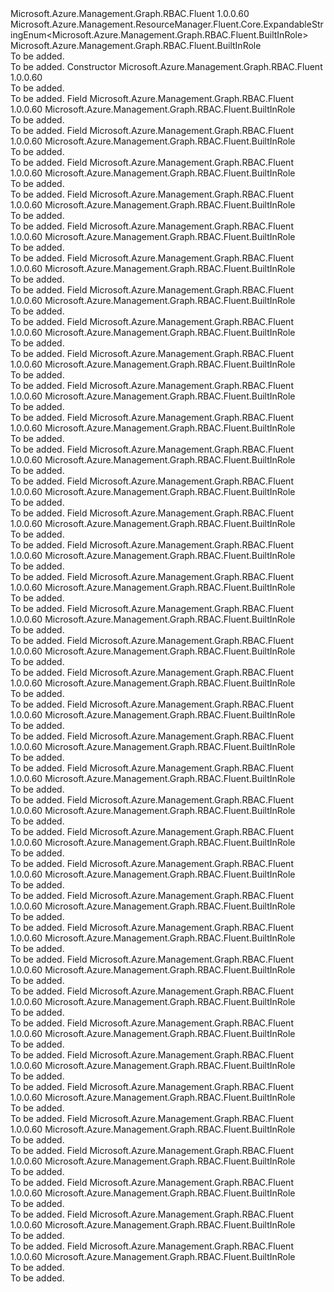 <Type Name="BuiltInRole" FullName="Microsoft.Azure.Management.Graph.RBAC.Fluent.BuiltInRole">
  <TypeSignature Language="C#" Value="public class BuiltInRole : Microsoft.Azure.Management.ResourceManager.Fluent.Core.ExpandableStringEnum&lt;Microsoft.Azure.Management.Graph.RBAC.Fluent.BuiltInRole&gt;" />
  <TypeSignature Language="ILAsm" Value=".class public auto ansi beforefieldinit BuiltInRole extends Microsoft.Azure.Management.ResourceManager.Fluent.Core.ExpandableStringEnum`1&lt;class Microsoft.Azure.Management.Graph.RBAC.Fluent.BuiltInRole&gt;" />
  <TypeSignature Language="DocId" Value="T:Microsoft.Azure.Management.Graph.RBAC.Fluent.BuiltInRole" />
  <TypeSignature Language="VB.NET" Value="Public Class BuiltInRole&#xA;Inherits ExpandableStringEnum(Of BuiltInRole)" />
  <TypeSignature Language="F#" Value="type BuiltInRole = class&#xA;    inherit ExpandableStringEnum&lt;BuiltInRole&gt;" />
  <AssemblyInfo>
    <AssemblyName>Microsoft.Azure.Management.Graph.RBAC.Fluent</AssemblyName>
    <AssemblyVersion>1.0.0.60</AssemblyVersion>
  </AssemblyInfo>
  <Base>
    <BaseTypeName>Microsoft.Azure.Management.ResourceManager.Fluent.Core.ExpandableStringEnum&lt;Microsoft.Azure.Management.Graph.RBAC.Fluent.BuiltInRole&gt;</BaseTypeName>
    <BaseTypeArguments>
      <BaseTypeArgument TypeParamName="!0">Microsoft.Azure.Management.Graph.RBAC.Fluent.BuiltInRole</BaseTypeArgument>
    </BaseTypeArguments>
  </Base>
  <Interfaces />
  <Docs>
    <summary>To be added.</summary>
    <remarks>To be added.</remarks>
  </Docs>
  <Members>
    <Member MemberName=".ctor">
      <MemberSignature Language="C#" Value="public BuiltInRole ();" />
      <MemberSignature Language="ILAsm" Value=".method public hidebysig specialname rtspecialname instance void .ctor() cil managed" />
      <MemberSignature Language="DocId" Value="M:Microsoft.Azure.Management.Graph.RBAC.Fluent.BuiltInRole.#ctor" />
      <MemberSignature Language="VB.NET" Value="Public Sub New ()" />
      <MemberType>Constructor</MemberType>
      <AssemblyInfo>
        <AssemblyName>Microsoft.Azure.Management.Graph.RBAC.Fluent</AssemblyName>
        <AssemblyVersion>1.0.0.60</AssemblyVersion>
      </AssemblyInfo>
      <Parameters />
      <Docs>
        <summary>To be added.</summary>
        <remarks>To be added.</remarks>
      </Docs>
    </Member>
    <Member MemberName="ApiManagementServiceOperatorRole">
      <MemberSignature Language="C#" Value="public static readonly Microsoft.Azure.Management.Graph.RBAC.Fluent.BuiltInRole ApiManagementServiceOperatorRole;" />
      <MemberSignature Language="ILAsm" Value=".field public static initonly class Microsoft.Azure.Management.Graph.RBAC.Fluent.BuiltInRole ApiManagementServiceOperatorRole" />
      <MemberSignature Language="DocId" Value="F:Microsoft.Azure.Management.Graph.RBAC.Fluent.BuiltInRole.ApiManagementServiceOperatorRole" />
      <MemberSignature Language="VB.NET" Value="Public Shared ReadOnly ApiManagementServiceOperatorRole As BuiltInRole " />
      <MemberSignature Language="F#" Value=" staticval mutable ApiManagementServiceOperatorRole : Microsoft.Azure.Management.Graph.RBAC.Fluent.BuiltInRole" Usage="Microsoft.Azure.Management.Graph.RBAC.Fluent.BuiltInRole.ApiManagementServiceOperatorRole" />
      <MemberType>Field</MemberType>
      <AssemblyInfo>
        <AssemblyName>Microsoft.Azure.Management.Graph.RBAC.Fluent</AssemblyName>
        <AssemblyVersion>1.0.0.60</AssemblyVersion>
      </AssemblyInfo>
      <ReturnValue>
        <ReturnType>Microsoft.Azure.Management.Graph.RBAC.Fluent.BuiltInRole</ReturnType>
      </ReturnValue>
      <Docs>
        <summary>To be added.</summary>
        <remarks>To be added.</remarks>
      </Docs>
    </Member>
    <Member MemberName="ApiManagementServiceReaderRole">
      <MemberSignature Language="C#" Value="public static readonly Microsoft.Azure.Management.Graph.RBAC.Fluent.BuiltInRole ApiManagementServiceReaderRole;" />
      <MemberSignature Language="ILAsm" Value=".field public static initonly class Microsoft.Azure.Management.Graph.RBAC.Fluent.BuiltInRole ApiManagementServiceReaderRole" />
      <MemberSignature Language="DocId" Value="F:Microsoft.Azure.Management.Graph.RBAC.Fluent.BuiltInRole.ApiManagementServiceReaderRole" />
      <MemberSignature Language="VB.NET" Value="Public Shared ReadOnly ApiManagementServiceReaderRole As BuiltInRole " />
      <MemberSignature Language="F#" Value=" staticval mutable ApiManagementServiceReaderRole : Microsoft.Azure.Management.Graph.RBAC.Fluent.BuiltInRole" Usage="Microsoft.Azure.Management.Graph.RBAC.Fluent.BuiltInRole.ApiManagementServiceReaderRole" />
      <MemberType>Field</MemberType>
      <AssemblyInfo>
        <AssemblyName>Microsoft.Azure.Management.Graph.RBAC.Fluent</AssemblyName>
        <AssemblyVersion>1.0.0.60</AssemblyVersion>
      </AssemblyInfo>
      <ReturnValue>
        <ReturnType>Microsoft.Azure.Management.Graph.RBAC.Fluent.BuiltInRole</ReturnType>
      </ReturnValue>
      <Docs>
        <summary>To be added.</summary>
        <remarks>To be added.</remarks>
      </Docs>
    </Member>
    <Member MemberName="ApplicationInsightsComponentContributor">
      <MemberSignature Language="C#" Value="public static readonly Microsoft.Azure.Management.Graph.RBAC.Fluent.BuiltInRole ApplicationInsightsComponentContributor;" />
      <MemberSignature Language="ILAsm" Value=".field public static initonly class Microsoft.Azure.Management.Graph.RBAC.Fluent.BuiltInRole ApplicationInsightsComponentContributor" />
      <MemberSignature Language="DocId" Value="F:Microsoft.Azure.Management.Graph.RBAC.Fluent.BuiltInRole.ApplicationInsightsComponentContributor" />
      <MemberSignature Language="VB.NET" Value="Public Shared ReadOnly ApplicationInsightsComponentContributor As BuiltInRole " />
      <MemberSignature Language="F#" Value=" staticval mutable ApplicationInsightsComponentContributor : Microsoft.Azure.Management.Graph.RBAC.Fluent.BuiltInRole" Usage="Microsoft.Azure.Management.Graph.RBAC.Fluent.BuiltInRole.ApplicationInsightsComponentContributor" />
      <MemberType>Field</MemberType>
      <AssemblyInfo>
        <AssemblyName>Microsoft.Azure.Management.Graph.RBAC.Fluent</AssemblyName>
        <AssemblyVersion>1.0.0.60</AssemblyVersion>
      </AssemblyInfo>
      <ReturnValue>
        <ReturnType>Microsoft.Azure.Management.Graph.RBAC.Fluent.BuiltInRole</ReturnType>
      </ReturnValue>
      <Docs>
        <summary>To be added.</summary>
        <remarks>To be added.</remarks>
      </Docs>
    </Member>
    <Member MemberName="AutomationOperator">
      <MemberSignature Language="C#" Value="public static readonly Microsoft.Azure.Management.Graph.RBAC.Fluent.BuiltInRole AutomationOperator;" />
      <MemberSignature Language="ILAsm" Value=".field public static initonly class Microsoft.Azure.Management.Graph.RBAC.Fluent.BuiltInRole AutomationOperator" />
      <MemberSignature Language="DocId" Value="F:Microsoft.Azure.Management.Graph.RBAC.Fluent.BuiltInRole.AutomationOperator" />
      <MemberSignature Language="VB.NET" Value="Public Shared ReadOnly AutomationOperator As BuiltInRole " />
      <MemberSignature Language="F#" Value=" staticval mutable AutomationOperator : Microsoft.Azure.Management.Graph.RBAC.Fluent.BuiltInRole" Usage="Microsoft.Azure.Management.Graph.RBAC.Fluent.BuiltInRole.AutomationOperator" />
      <MemberType>Field</MemberType>
      <AssemblyInfo>
        <AssemblyName>Microsoft.Azure.Management.Graph.RBAC.Fluent</AssemblyName>
        <AssemblyVersion>1.0.0.60</AssemblyVersion>
      </AssemblyInfo>
      <ReturnValue>
        <ReturnType>Microsoft.Azure.Management.Graph.RBAC.Fluent.BuiltInRole</ReturnType>
      </ReturnValue>
      <Docs>
        <summary>To be added.</summary>
        <remarks>To be added.</remarks>
      </Docs>
    </Member>
    <Member MemberName="AzureCosmosDbAccountContributor">
      <MemberSignature Language="C#" Value="public static readonly Microsoft.Azure.Management.Graph.RBAC.Fluent.BuiltInRole AzureCosmosDbAccountContributor;" />
      <MemberSignature Language="ILAsm" Value=".field public static initonly class Microsoft.Azure.Management.Graph.RBAC.Fluent.BuiltInRole AzureCosmosDbAccountContributor" />
      <MemberSignature Language="DocId" Value="F:Microsoft.Azure.Management.Graph.RBAC.Fluent.BuiltInRole.AzureCosmosDbAccountContributor" />
      <MemberSignature Language="VB.NET" Value="Public Shared ReadOnly AzureCosmosDbAccountContributor As BuiltInRole " />
      <MemberSignature Language="F#" Value=" staticval mutable AzureCosmosDbAccountContributor : Microsoft.Azure.Management.Graph.RBAC.Fluent.BuiltInRole" Usage="Microsoft.Azure.Management.Graph.RBAC.Fluent.BuiltInRole.AzureCosmosDbAccountContributor" />
      <MemberType>Field</MemberType>
      <AssemblyInfo>
        <AssemblyName>Microsoft.Azure.Management.Graph.RBAC.Fluent</AssemblyName>
        <AssemblyVersion>1.0.0.60</AssemblyVersion>
      </AssemblyInfo>
      <ReturnValue>
        <ReturnType>Microsoft.Azure.Management.Graph.RBAC.Fluent.BuiltInRole</ReturnType>
      </ReturnValue>
      <Docs>
        <summary>To be added.</summary>
        <remarks>To be added.</remarks>
      </Docs>
    </Member>
    <Member MemberName="BackupContributor">
      <MemberSignature Language="C#" Value="public static readonly Microsoft.Azure.Management.Graph.RBAC.Fluent.BuiltInRole BackupContributor;" />
      <MemberSignature Language="ILAsm" Value=".field public static initonly class Microsoft.Azure.Management.Graph.RBAC.Fluent.BuiltInRole BackupContributor" />
      <MemberSignature Language="DocId" Value="F:Microsoft.Azure.Management.Graph.RBAC.Fluent.BuiltInRole.BackupContributor" />
      <MemberSignature Language="VB.NET" Value="Public Shared ReadOnly BackupContributor As BuiltInRole " />
      <MemberSignature Language="F#" Value=" staticval mutable BackupContributor : Microsoft.Azure.Management.Graph.RBAC.Fluent.BuiltInRole" Usage="Microsoft.Azure.Management.Graph.RBAC.Fluent.BuiltInRole.BackupContributor" />
      <MemberType>Field</MemberType>
      <AssemblyInfo>
        <AssemblyName>Microsoft.Azure.Management.Graph.RBAC.Fluent</AssemblyName>
        <AssemblyVersion>1.0.0.60</AssemblyVersion>
      </AssemblyInfo>
      <ReturnValue>
        <ReturnType>Microsoft.Azure.Management.Graph.RBAC.Fluent.BuiltInRole</ReturnType>
      </ReturnValue>
      <Docs>
        <summary>To be added.</summary>
        <remarks>To be added.</remarks>
      </Docs>
    </Member>
    <Member MemberName="BackupOperator">
      <MemberSignature Language="C#" Value="public static readonly Microsoft.Azure.Management.Graph.RBAC.Fluent.BuiltInRole BackupOperator;" />
      <MemberSignature Language="ILAsm" Value=".field public static initonly class Microsoft.Azure.Management.Graph.RBAC.Fluent.BuiltInRole BackupOperator" />
      <MemberSignature Language="DocId" Value="F:Microsoft.Azure.Management.Graph.RBAC.Fluent.BuiltInRole.BackupOperator" />
      <MemberSignature Language="VB.NET" Value="Public Shared ReadOnly BackupOperator As BuiltInRole " />
      <MemberSignature Language="F#" Value=" staticval mutable BackupOperator : Microsoft.Azure.Management.Graph.RBAC.Fluent.BuiltInRole" Usage="Microsoft.Azure.Management.Graph.RBAC.Fluent.BuiltInRole.BackupOperator" />
      <MemberType>Field</MemberType>
      <AssemblyInfo>
        <AssemblyName>Microsoft.Azure.Management.Graph.RBAC.Fluent</AssemblyName>
        <AssemblyVersion>1.0.0.60</AssemblyVersion>
      </AssemblyInfo>
      <ReturnValue>
        <ReturnType>Microsoft.Azure.Management.Graph.RBAC.Fluent.BuiltInRole</ReturnType>
      </ReturnValue>
      <Docs>
        <summary>To be added.</summary>
        <remarks>To be added.</remarks>
      </Docs>
    </Member>
    <Member MemberName="BackupReader">
      <MemberSignature Language="C#" Value="public static readonly Microsoft.Azure.Management.Graph.RBAC.Fluent.BuiltInRole BackupReader;" />
      <MemberSignature Language="ILAsm" Value=".field public static initonly class Microsoft.Azure.Management.Graph.RBAC.Fluent.BuiltInRole BackupReader" />
      <MemberSignature Language="DocId" Value="F:Microsoft.Azure.Management.Graph.RBAC.Fluent.BuiltInRole.BackupReader" />
      <MemberSignature Language="VB.NET" Value="Public Shared ReadOnly BackupReader As BuiltInRole " />
      <MemberSignature Language="F#" Value=" staticval mutable BackupReader : Microsoft.Azure.Management.Graph.RBAC.Fluent.BuiltInRole" Usage="Microsoft.Azure.Management.Graph.RBAC.Fluent.BuiltInRole.BackupReader" />
      <MemberType>Field</MemberType>
      <AssemblyInfo>
        <AssemblyName>Microsoft.Azure.Management.Graph.RBAC.Fluent</AssemblyName>
        <AssemblyVersion>1.0.0.60</AssemblyVersion>
      </AssemblyInfo>
      <ReturnValue>
        <ReturnType>Microsoft.Azure.Management.Graph.RBAC.Fluent.BuiltInRole</ReturnType>
      </ReturnValue>
      <Docs>
        <summary>To be added.</summary>
        <remarks>To be added.</remarks>
      </Docs>
    </Member>
    <Member MemberName="BillingReader">
      <MemberSignature Language="C#" Value="public static readonly Microsoft.Azure.Management.Graph.RBAC.Fluent.BuiltInRole BillingReader;" />
      <MemberSignature Language="ILAsm" Value=".field public static initonly class Microsoft.Azure.Management.Graph.RBAC.Fluent.BuiltInRole BillingReader" />
      <MemberSignature Language="DocId" Value="F:Microsoft.Azure.Management.Graph.RBAC.Fluent.BuiltInRole.BillingReader" />
      <MemberSignature Language="VB.NET" Value="Public Shared ReadOnly BillingReader As BuiltInRole " />
      <MemberSignature Language="F#" Value=" staticval mutable BillingReader : Microsoft.Azure.Management.Graph.RBAC.Fluent.BuiltInRole" Usage="Microsoft.Azure.Management.Graph.RBAC.Fluent.BuiltInRole.BillingReader" />
      <MemberType>Field</MemberType>
      <AssemblyInfo>
        <AssemblyName>Microsoft.Azure.Management.Graph.RBAC.Fluent</AssemblyName>
        <AssemblyVersion>1.0.0.60</AssemblyVersion>
      </AssemblyInfo>
      <ReturnValue>
        <ReturnType>Microsoft.Azure.Management.Graph.RBAC.Fluent.BuiltInRole</ReturnType>
      </ReturnValue>
      <Docs>
        <summary>To be added.</summary>
        <remarks>To be added.</remarks>
      </Docs>
    </Member>
    <Member MemberName="BiztalkContributor">
      <MemberSignature Language="C#" Value="public static readonly Microsoft.Azure.Management.Graph.RBAC.Fluent.BuiltInRole BiztalkContributor;" />
      <MemberSignature Language="ILAsm" Value=".field public static initonly class Microsoft.Azure.Management.Graph.RBAC.Fluent.BuiltInRole BiztalkContributor" />
      <MemberSignature Language="DocId" Value="F:Microsoft.Azure.Management.Graph.RBAC.Fluent.BuiltInRole.BiztalkContributor" />
      <MemberSignature Language="VB.NET" Value="Public Shared ReadOnly BiztalkContributor As BuiltInRole " />
      <MemberSignature Language="F#" Value=" staticval mutable BiztalkContributor : Microsoft.Azure.Management.Graph.RBAC.Fluent.BuiltInRole" Usage="Microsoft.Azure.Management.Graph.RBAC.Fluent.BuiltInRole.BiztalkContributor" />
      <MemberType>Field</MemberType>
      <AssemblyInfo>
        <AssemblyName>Microsoft.Azure.Management.Graph.RBAC.Fluent</AssemblyName>
        <AssemblyVersion>1.0.0.60</AssemblyVersion>
      </AssemblyInfo>
      <ReturnValue>
        <ReturnType>Microsoft.Azure.Management.Graph.RBAC.Fluent.BuiltInRole</ReturnType>
      </ReturnValue>
      <Docs>
        <summary>To be added.</summary>
        <remarks>To be added.</remarks>
      </Docs>
    </Member>
    <Member MemberName="ClassicNetworkContributor">
      <MemberSignature Language="C#" Value="public static readonly Microsoft.Azure.Management.Graph.RBAC.Fluent.BuiltInRole ClassicNetworkContributor;" />
      <MemberSignature Language="ILAsm" Value=".field public static initonly class Microsoft.Azure.Management.Graph.RBAC.Fluent.BuiltInRole ClassicNetworkContributor" />
      <MemberSignature Language="DocId" Value="F:Microsoft.Azure.Management.Graph.RBAC.Fluent.BuiltInRole.ClassicNetworkContributor" />
      <MemberSignature Language="VB.NET" Value="Public Shared ReadOnly ClassicNetworkContributor As BuiltInRole " />
      <MemberSignature Language="F#" Value=" staticval mutable ClassicNetworkContributor : Microsoft.Azure.Management.Graph.RBAC.Fluent.BuiltInRole" Usage="Microsoft.Azure.Management.Graph.RBAC.Fluent.BuiltInRole.ClassicNetworkContributor" />
      <MemberType>Field</MemberType>
      <AssemblyInfo>
        <AssemblyName>Microsoft.Azure.Management.Graph.RBAC.Fluent</AssemblyName>
        <AssemblyVersion>1.0.0.60</AssemblyVersion>
      </AssemblyInfo>
      <ReturnValue>
        <ReturnType>Microsoft.Azure.Management.Graph.RBAC.Fluent.BuiltInRole</ReturnType>
      </ReturnValue>
      <Docs>
        <summary>To be added.</summary>
        <remarks>To be added.</remarks>
      </Docs>
    </Member>
    <Member MemberName="ClassicStorageAccountContributor">
      <MemberSignature Language="C#" Value="public static readonly Microsoft.Azure.Management.Graph.RBAC.Fluent.BuiltInRole ClassicStorageAccountContributor;" />
      <MemberSignature Language="ILAsm" Value=".field public static initonly class Microsoft.Azure.Management.Graph.RBAC.Fluent.BuiltInRole ClassicStorageAccountContributor" />
      <MemberSignature Language="DocId" Value="F:Microsoft.Azure.Management.Graph.RBAC.Fluent.BuiltInRole.ClassicStorageAccountContributor" />
      <MemberSignature Language="VB.NET" Value="Public Shared ReadOnly ClassicStorageAccountContributor As BuiltInRole " />
      <MemberSignature Language="F#" Value=" staticval mutable ClassicStorageAccountContributor : Microsoft.Azure.Management.Graph.RBAC.Fluent.BuiltInRole" Usage="Microsoft.Azure.Management.Graph.RBAC.Fluent.BuiltInRole.ClassicStorageAccountContributor" />
      <MemberType>Field</MemberType>
      <AssemblyInfo>
        <AssemblyName>Microsoft.Azure.Management.Graph.RBAC.Fluent</AssemblyName>
        <AssemblyVersion>1.0.0.60</AssemblyVersion>
      </AssemblyInfo>
      <ReturnValue>
        <ReturnType>Microsoft.Azure.Management.Graph.RBAC.Fluent.BuiltInRole</ReturnType>
      </ReturnValue>
      <Docs>
        <summary>To be added.</summary>
        <remarks>To be added.</remarks>
      </Docs>
    </Member>
    <Member MemberName="ClassicVirtualMachineContributor">
      <MemberSignature Language="C#" Value="public static readonly Microsoft.Azure.Management.Graph.RBAC.Fluent.BuiltInRole ClassicVirtualMachineContributor;" />
      <MemberSignature Language="ILAsm" Value=".field public static initonly class Microsoft.Azure.Management.Graph.RBAC.Fluent.BuiltInRole ClassicVirtualMachineContributor" />
      <MemberSignature Language="DocId" Value="F:Microsoft.Azure.Management.Graph.RBAC.Fluent.BuiltInRole.ClassicVirtualMachineContributor" />
      <MemberSignature Language="VB.NET" Value="Public Shared ReadOnly ClassicVirtualMachineContributor As BuiltInRole " />
      <MemberSignature Language="F#" Value=" staticval mutable ClassicVirtualMachineContributor : Microsoft.Azure.Management.Graph.RBAC.Fluent.BuiltInRole" Usage="Microsoft.Azure.Management.Graph.RBAC.Fluent.BuiltInRole.ClassicVirtualMachineContributor" />
      <MemberType>Field</MemberType>
      <AssemblyInfo>
        <AssemblyName>Microsoft.Azure.Management.Graph.RBAC.Fluent</AssemblyName>
        <AssemblyVersion>1.0.0.60</AssemblyVersion>
      </AssemblyInfo>
      <ReturnValue>
        <ReturnType>Microsoft.Azure.Management.Graph.RBAC.Fluent.BuiltInRole</ReturnType>
      </ReturnValue>
      <Docs>
        <summary>To be added.</summary>
        <remarks>To be added.</remarks>
      </Docs>
    </Member>
    <Member MemberName="CleardbMysqlDbContributor">
      <MemberSignature Language="C#" Value="public static readonly Microsoft.Azure.Management.Graph.RBAC.Fluent.BuiltInRole CleardbMysqlDbContributor;" />
      <MemberSignature Language="ILAsm" Value=".field public static initonly class Microsoft.Azure.Management.Graph.RBAC.Fluent.BuiltInRole CleardbMysqlDbContributor" />
      <MemberSignature Language="DocId" Value="F:Microsoft.Azure.Management.Graph.RBAC.Fluent.BuiltInRole.CleardbMysqlDbContributor" />
      <MemberSignature Language="VB.NET" Value="Public Shared ReadOnly CleardbMysqlDbContributor As BuiltInRole " />
      <MemberSignature Language="F#" Value=" staticval mutable CleardbMysqlDbContributor : Microsoft.Azure.Management.Graph.RBAC.Fluent.BuiltInRole" Usage="Microsoft.Azure.Management.Graph.RBAC.Fluent.BuiltInRole.CleardbMysqlDbContributor" />
      <MemberType>Field</MemberType>
      <AssemblyInfo>
        <AssemblyName>Microsoft.Azure.Management.Graph.RBAC.Fluent</AssemblyName>
        <AssemblyVersion>1.0.0.60</AssemblyVersion>
      </AssemblyInfo>
      <ReturnValue>
        <ReturnType>Microsoft.Azure.Management.Graph.RBAC.Fluent.BuiltInRole</ReturnType>
      </ReturnValue>
      <Docs>
        <summary>To be added.</summary>
        <remarks>To be added.</remarks>
      </Docs>
    </Member>
    <Member MemberName="Contributor">
      <MemberSignature Language="C#" Value="public static readonly Microsoft.Azure.Management.Graph.RBAC.Fluent.BuiltInRole Contributor;" />
      <MemberSignature Language="ILAsm" Value=".field public static initonly class Microsoft.Azure.Management.Graph.RBAC.Fluent.BuiltInRole Contributor" />
      <MemberSignature Language="DocId" Value="F:Microsoft.Azure.Management.Graph.RBAC.Fluent.BuiltInRole.Contributor" />
      <MemberSignature Language="VB.NET" Value="Public Shared ReadOnly Contributor As BuiltInRole " />
      <MemberSignature Language="F#" Value=" staticval mutable Contributor : Microsoft.Azure.Management.Graph.RBAC.Fluent.BuiltInRole" Usage="Microsoft.Azure.Management.Graph.RBAC.Fluent.BuiltInRole.Contributor" />
      <MemberType>Field</MemberType>
      <AssemblyInfo>
        <AssemblyName>Microsoft.Azure.Management.Graph.RBAC.Fluent</AssemblyName>
        <AssemblyVersion>1.0.0.60</AssemblyVersion>
      </AssemblyInfo>
      <ReturnValue>
        <ReturnType>Microsoft.Azure.Management.Graph.RBAC.Fluent.BuiltInRole</ReturnType>
      </ReturnValue>
      <Docs>
        <summary>To be added.</summary>
        <remarks>To be added.</remarks>
      </Docs>
    </Member>
    <Member MemberName="DataFactoryContributor">
      <MemberSignature Language="C#" Value="public static readonly Microsoft.Azure.Management.Graph.RBAC.Fluent.BuiltInRole DataFactoryContributor;" />
      <MemberSignature Language="ILAsm" Value=".field public static initonly class Microsoft.Azure.Management.Graph.RBAC.Fluent.BuiltInRole DataFactoryContributor" />
      <MemberSignature Language="DocId" Value="F:Microsoft.Azure.Management.Graph.RBAC.Fluent.BuiltInRole.DataFactoryContributor" />
      <MemberSignature Language="VB.NET" Value="Public Shared ReadOnly DataFactoryContributor As BuiltInRole " />
      <MemberSignature Language="F#" Value=" staticval mutable DataFactoryContributor : Microsoft.Azure.Management.Graph.RBAC.Fluent.BuiltInRole" Usage="Microsoft.Azure.Management.Graph.RBAC.Fluent.BuiltInRole.DataFactoryContributor" />
      <MemberType>Field</MemberType>
      <AssemblyInfo>
        <AssemblyName>Microsoft.Azure.Management.Graph.RBAC.Fluent</AssemblyName>
        <AssemblyVersion>1.0.0.60</AssemblyVersion>
      </AssemblyInfo>
      <ReturnValue>
        <ReturnType>Microsoft.Azure.Management.Graph.RBAC.Fluent.BuiltInRole</ReturnType>
      </ReturnValue>
      <Docs>
        <summary>To be added.</summary>
        <remarks>To be added.</remarks>
      </Docs>
    </Member>
    <Member MemberName="DevtestLabsUser">
      <MemberSignature Language="C#" Value="public static readonly Microsoft.Azure.Management.Graph.RBAC.Fluent.BuiltInRole DevtestLabsUser;" />
      <MemberSignature Language="ILAsm" Value=".field public static initonly class Microsoft.Azure.Management.Graph.RBAC.Fluent.BuiltInRole DevtestLabsUser" />
      <MemberSignature Language="DocId" Value="F:Microsoft.Azure.Management.Graph.RBAC.Fluent.BuiltInRole.DevtestLabsUser" />
      <MemberSignature Language="VB.NET" Value="Public Shared ReadOnly DevtestLabsUser As BuiltInRole " />
      <MemberSignature Language="F#" Value=" staticval mutable DevtestLabsUser : Microsoft.Azure.Management.Graph.RBAC.Fluent.BuiltInRole" Usage="Microsoft.Azure.Management.Graph.RBAC.Fluent.BuiltInRole.DevtestLabsUser" />
      <MemberType>Field</MemberType>
      <AssemblyInfo>
        <AssemblyName>Microsoft.Azure.Management.Graph.RBAC.Fluent</AssemblyName>
        <AssemblyVersion>1.0.0.60</AssemblyVersion>
      </AssemblyInfo>
      <ReturnValue>
        <ReturnType>Microsoft.Azure.Management.Graph.RBAC.Fluent.BuiltInRole</ReturnType>
      </ReturnValue>
      <Docs>
        <summary>To be added.</summary>
        <remarks>To be added.</remarks>
      </Docs>
    </Member>
    <Member MemberName="DnsZoneContributor">
      <MemberSignature Language="C#" Value="public static readonly Microsoft.Azure.Management.Graph.RBAC.Fluent.BuiltInRole DnsZoneContributor;" />
      <MemberSignature Language="ILAsm" Value=".field public static initonly class Microsoft.Azure.Management.Graph.RBAC.Fluent.BuiltInRole DnsZoneContributor" />
      <MemberSignature Language="DocId" Value="F:Microsoft.Azure.Management.Graph.RBAC.Fluent.BuiltInRole.DnsZoneContributor" />
      <MemberSignature Language="VB.NET" Value="Public Shared ReadOnly DnsZoneContributor As BuiltInRole " />
      <MemberSignature Language="F#" Value=" staticval mutable DnsZoneContributor : Microsoft.Azure.Management.Graph.RBAC.Fluent.BuiltInRole" Usage="Microsoft.Azure.Management.Graph.RBAC.Fluent.BuiltInRole.DnsZoneContributor" />
      <MemberType>Field</MemberType>
      <AssemblyInfo>
        <AssemblyName>Microsoft.Azure.Management.Graph.RBAC.Fluent</AssemblyName>
        <AssemblyVersion>1.0.0.60</AssemblyVersion>
      </AssemblyInfo>
      <ReturnValue>
        <ReturnType>Microsoft.Azure.Management.Graph.RBAC.Fluent.BuiltInRole</ReturnType>
      </ReturnValue>
      <Docs>
        <summary>To be added.</summary>
        <remarks>To be added.</remarks>
      </Docs>
    </Member>
    <Member MemberName="IntelligentSystemsAccountContributor">
      <MemberSignature Language="C#" Value="public static readonly Microsoft.Azure.Management.Graph.RBAC.Fluent.BuiltInRole IntelligentSystemsAccountContributor;" />
      <MemberSignature Language="ILAsm" Value=".field public static initonly class Microsoft.Azure.Management.Graph.RBAC.Fluent.BuiltInRole IntelligentSystemsAccountContributor" />
      <MemberSignature Language="DocId" Value="F:Microsoft.Azure.Management.Graph.RBAC.Fluent.BuiltInRole.IntelligentSystemsAccountContributor" />
      <MemberSignature Language="VB.NET" Value="Public Shared ReadOnly IntelligentSystemsAccountContributor As BuiltInRole " />
      <MemberSignature Language="F#" Value=" staticval mutable IntelligentSystemsAccountContributor : Microsoft.Azure.Management.Graph.RBAC.Fluent.BuiltInRole" Usage="Microsoft.Azure.Management.Graph.RBAC.Fluent.BuiltInRole.IntelligentSystemsAccountContributor" />
      <MemberType>Field</MemberType>
      <AssemblyInfo>
        <AssemblyName>Microsoft.Azure.Management.Graph.RBAC.Fluent</AssemblyName>
        <AssemblyVersion>1.0.0.60</AssemblyVersion>
      </AssemblyInfo>
      <ReturnValue>
        <ReturnType>Microsoft.Azure.Management.Graph.RBAC.Fluent.BuiltInRole</ReturnType>
      </ReturnValue>
      <Docs>
        <summary>To be added.</summary>
        <remarks>To be added.</remarks>
      </Docs>
    </Member>
    <Member MemberName="MonitoringContributor">
      <MemberSignature Language="C#" Value="public static readonly Microsoft.Azure.Management.Graph.RBAC.Fluent.BuiltInRole MonitoringContributor;" />
      <MemberSignature Language="ILAsm" Value=".field public static initonly class Microsoft.Azure.Management.Graph.RBAC.Fluent.BuiltInRole MonitoringContributor" />
      <MemberSignature Language="DocId" Value="F:Microsoft.Azure.Management.Graph.RBAC.Fluent.BuiltInRole.MonitoringContributor" />
      <MemberSignature Language="VB.NET" Value="Public Shared ReadOnly MonitoringContributor As BuiltInRole " />
      <MemberSignature Language="F#" Value=" staticval mutable MonitoringContributor : Microsoft.Azure.Management.Graph.RBAC.Fluent.BuiltInRole" Usage="Microsoft.Azure.Management.Graph.RBAC.Fluent.BuiltInRole.MonitoringContributor" />
      <MemberType>Field</MemberType>
      <AssemblyInfo>
        <AssemblyName>Microsoft.Azure.Management.Graph.RBAC.Fluent</AssemblyName>
        <AssemblyVersion>1.0.0.60</AssemblyVersion>
      </AssemblyInfo>
      <ReturnValue>
        <ReturnType>Microsoft.Azure.Management.Graph.RBAC.Fluent.BuiltInRole</ReturnType>
      </ReturnValue>
      <Docs>
        <summary>To be added.</summary>
        <remarks>To be added.</remarks>
      </Docs>
    </Member>
    <Member MemberName="MonitoringReader">
      <MemberSignature Language="C#" Value="public static readonly Microsoft.Azure.Management.Graph.RBAC.Fluent.BuiltInRole MonitoringReader;" />
      <MemberSignature Language="ILAsm" Value=".field public static initonly class Microsoft.Azure.Management.Graph.RBAC.Fluent.BuiltInRole MonitoringReader" />
      <MemberSignature Language="DocId" Value="F:Microsoft.Azure.Management.Graph.RBAC.Fluent.BuiltInRole.MonitoringReader" />
      <MemberSignature Language="VB.NET" Value="Public Shared ReadOnly MonitoringReader As BuiltInRole " />
      <MemberSignature Language="F#" Value=" staticval mutable MonitoringReader : Microsoft.Azure.Management.Graph.RBAC.Fluent.BuiltInRole" Usage="Microsoft.Azure.Management.Graph.RBAC.Fluent.BuiltInRole.MonitoringReader" />
      <MemberType>Field</MemberType>
      <AssemblyInfo>
        <AssemblyName>Microsoft.Azure.Management.Graph.RBAC.Fluent</AssemblyName>
        <AssemblyVersion>1.0.0.60</AssemblyVersion>
      </AssemblyInfo>
      <ReturnValue>
        <ReturnType>Microsoft.Azure.Management.Graph.RBAC.Fluent.BuiltInRole</ReturnType>
      </ReturnValue>
      <Docs>
        <summary>To be added.</summary>
        <remarks>To be added.</remarks>
      </Docs>
    </Member>
    <Member MemberName="NetworkContributor">
      <MemberSignature Language="C#" Value="public static readonly Microsoft.Azure.Management.Graph.RBAC.Fluent.BuiltInRole NetworkContributor;" />
      <MemberSignature Language="ILAsm" Value=".field public static initonly class Microsoft.Azure.Management.Graph.RBAC.Fluent.BuiltInRole NetworkContributor" />
      <MemberSignature Language="DocId" Value="F:Microsoft.Azure.Management.Graph.RBAC.Fluent.BuiltInRole.NetworkContributor" />
      <MemberSignature Language="VB.NET" Value="Public Shared ReadOnly NetworkContributor As BuiltInRole " />
      <MemberSignature Language="F#" Value=" staticval mutable NetworkContributor : Microsoft.Azure.Management.Graph.RBAC.Fluent.BuiltInRole" Usage="Microsoft.Azure.Management.Graph.RBAC.Fluent.BuiltInRole.NetworkContributor" />
      <MemberType>Field</MemberType>
      <AssemblyInfo>
        <AssemblyName>Microsoft.Azure.Management.Graph.RBAC.Fluent</AssemblyName>
        <AssemblyVersion>1.0.0.60</AssemblyVersion>
      </AssemblyInfo>
      <ReturnValue>
        <ReturnType>Microsoft.Azure.Management.Graph.RBAC.Fluent.BuiltInRole</ReturnType>
      </ReturnValue>
      <Docs>
        <summary>To be added.</summary>
        <remarks>To be added.</remarks>
      </Docs>
    </Member>
    <Member MemberName="NewRelicApmAccountContributor">
      <MemberSignature Language="C#" Value="public static readonly Microsoft.Azure.Management.Graph.RBAC.Fluent.BuiltInRole NewRelicApmAccountContributor;" />
      <MemberSignature Language="ILAsm" Value=".field public static initonly class Microsoft.Azure.Management.Graph.RBAC.Fluent.BuiltInRole NewRelicApmAccountContributor" />
      <MemberSignature Language="DocId" Value="F:Microsoft.Azure.Management.Graph.RBAC.Fluent.BuiltInRole.NewRelicApmAccountContributor" />
      <MemberSignature Language="VB.NET" Value="Public Shared ReadOnly NewRelicApmAccountContributor As BuiltInRole " />
      <MemberSignature Language="F#" Value=" staticval mutable NewRelicApmAccountContributor : Microsoft.Azure.Management.Graph.RBAC.Fluent.BuiltInRole" Usage="Microsoft.Azure.Management.Graph.RBAC.Fluent.BuiltInRole.NewRelicApmAccountContributor" />
      <MemberType>Field</MemberType>
      <AssemblyInfo>
        <AssemblyName>Microsoft.Azure.Management.Graph.RBAC.Fluent</AssemblyName>
        <AssemblyVersion>1.0.0.60</AssemblyVersion>
      </AssemblyInfo>
      <ReturnValue>
        <ReturnType>Microsoft.Azure.Management.Graph.RBAC.Fluent.BuiltInRole</ReturnType>
      </ReturnValue>
      <Docs>
        <summary>To be added.</summary>
        <remarks>To be added.</remarks>
      </Docs>
    </Member>
    <Member MemberName="Owner">
      <MemberSignature Language="C#" Value="public static readonly Microsoft.Azure.Management.Graph.RBAC.Fluent.BuiltInRole Owner;" />
      <MemberSignature Language="ILAsm" Value=".field public static initonly class Microsoft.Azure.Management.Graph.RBAC.Fluent.BuiltInRole Owner" />
      <MemberSignature Language="DocId" Value="F:Microsoft.Azure.Management.Graph.RBAC.Fluent.BuiltInRole.Owner" />
      <MemberSignature Language="VB.NET" Value="Public Shared ReadOnly Owner As BuiltInRole " />
      <MemberSignature Language="F#" Value=" staticval mutable Owner : Microsoft.Azure.Management.Graph.RBAC.Fluent.BuiltInRole" Usage="Microsoft.Azure.Management.Graph.RBAC.Fluent.BuiltInRole.Owner" />
      <MemberType>Field</MemberType>
      <AssemblyInfo>
        <AssemblyName>Microsoft.Azure.Management.Graph.RBAC.Fluent</AssemblyName>
        <AssemblyVersion>1.0.0.60</AssemblyVersion>
      </AssemblyInfo>
      <ReturnValue>
        <ReturnType>Microsoft.Azure.Management.Graph.RBAC.Fluent.BuiltInRole</ReturnType>
      </ReturnValue>
      <Docs>
        <summary>To be added.</summary>
        <remarks>To be added.</remarks>
      </Docs>
    </Member>
    <Member MemberName="Reader">
      <MemberSignature Language="C#" Value="public static readonly Microsoft.Azure.Management.Graph.RBAC.Fluent.BuiltInRole Reader;" />
      <MemberSignature Language="ILAsm" Value=".field public static initonly class Microsoft.Azure.Management.Graph.RBAC.Fluent.BuiltInRole Reader" />
      <MemberSignature Language="DocId" Value="F:Microsoft.Azure.Management.Graph.RBAC.Fluent.BuiltInRole.Reader" />
      <MemberSignature Language="VB.NET" Value="Public Shared ReadOnly Reader As BuiltInRole " />
      <MemberSignature Language="F#" Value=" staticval mutable Reader : Microsoft.Azure.Management.Graph.RBAC.Fluent.BuiltInRole" Usage="Microsoft.Azure.Management.Graph.RBAC.Fluent.BuiltInRole.Reader" />
      <MemberType>Field</MemberType>
      <AssemblyInfo>
        <AssemblyName>Microsoft.Azure.Management.Graph.RBAC.Fluent</AssemblyName>
        <AssemblyVersion>1.0.0.60</AssemblyVersion>
      </AssemblyInfo>
      <ReturnValue>
        <ReturnType>Microsoft.Azure.Management.Graph.RBAC.Fluent.BuiltInRole</ReturnType>
      </ReturnValue>
      <Docs>
        <summary>To be added.</summary>
        <remarks>To be added.</remarks>
      </Docs>
    </Member>
    <Member MemberName="RedisCacheContributor">
      <MemberSignature Language="C#" Value="public static readonly Microsoft.Azure.Management.Graph.RBAC.Fluent.BuiltInRole RedisCacheContributor;" />
      <MemberSignature Language="ILAsm" Value=".field public static initonly class Microsoft.Azure.Management.Graph.RBAC.Fluent.BuiltInRole RedisCacheContributor" />
      <MemberSignature Language="DocId" Value="F:Microsoft.Azure.Management.Graph.RBAC.Fluent.BuiltInRole.RedisCacheContributor" />
      <MemberSignature Language="VB.NET" Value="Public Shared ReadOnly RedisCacheContributor As BuiltInRole " />
      <MemberSignature Language="F#" Value=" staticval mutable RedisCacheContributor : Microsoft.Azure.Management.Graph.RBAC.Fluent.BuiltInRole" Usage="Microsoft.Azure.Management.Graph.RBAC.Fluent.BuiltInRole.RedisCacheContributor" />
      <MemberType>Field</MemberType>
      <AssemblyInfo>
        <AssemblyName>Microsoft.Azure.Management.Graph.RBAC.Fluent</AssemblyName>
        <AssemblyVersion>1.0.0.60</AssemblyVersion>
      </AssemblyInfo>
      <ReturnValue>
        <ReturnType>Microsoft.Azure.Management.Graph.RBAC.Fluent.BuiltInRole</ReturnType>
      </ReturnValue>
      <Docs>
        <summary>To be added.</summary>
        <remarks>To be added.</remarks>
      </Docs>
    </Member>
    <Member MemberName="SchedulerJobCollectionsContributor">
      <MemberSignature Language="C#" Value="public static readonly Microsoft.Azure.Management.Graph.RBAC.Fluent.BuiltInRole SchedulerJobCollectionsContributor;" />
      <MemberSignature Language="ILAsm" Value=".field public static initonly class Microsoft.Azure.Management.Graph.RBAC.Fluent.BuiltInRole SchedulerJobCollectionsContributor" />
      <MemberSignature Language="DocId" Value="F:Microsoft.Azure.Management.Graph.RBAC.Fluent.BuiltInRole.SchedulerJobCollectionsContributor" />
      <MemberSignature Language="VB.NET" Value="Public Shared ReadOnly SchedulerJobCollectionsContributor As BuiltInRole " />
      <MemberSignature Language="F#" Value=" staticval mutable SchedulerJobCollectionsContributor : Microsoft.Azure.Management.Graph.RBAC.Fluent.BuiltInRole" Usage="Microsoft.Azure.Management.Graph.RBAC.Fluent.BuiltInRole.SchedulerJobCollectionsContributor" />
      <MemberType>Field</MemberType>
      <AssemblyInfo>
        <AssemblyName>Microsoft.Azure.Management.Graph.RBAC.Fluent</AssemblyName>
        <AssemblyVersion>1.0.0.60</AssemblyVersion>
      </AssemblyInfo>
      <ReturnValue>
        <ReturnType>Microsoft.Azure.Management.Graph.RBAC.Fluent.BuiltInRole</ReturnType>
      </ReturnValue>
      <Docs>
        <summary>To be added.</summary>
        <remarks>To be added.</remarks>
      </Docs>
    </Member>
    <Member MemberName="SearchServiceContributor">
      <MemberSignature Language="C#" Value="public static readonly Microsoft.Azure.Management.Graph.RBAC.Fluent.BuiltInRole SearchServiceContributor;" />
      <MemberSignature Language="ILAsm" Value=".field public static initonly class Microsoft.Azure.Management.Graph.RBAC.Fluent.BuiltInRole SearchServiceContributor" />
      <MemberSignature Language="DocId" Value="F:Microsoft.Azure.Management.Graph.RBAC.Fluent.BuiltInRole.SearchServiceContributor" />
      <MemberSignature Language="VB.NET" Value="Public Shared ReadOnly SearchServiceContributor As BuiltInRole " />
      <MemberSignature Language="F#" Value=" staticval mutable SearchServiceContributor : Microsoft.Azure.Management.Graph.RBAC.Fluent.BuiltInRole" Usage="Microsoft.Azure.Management.Graph.RBAC.Fluent.BuiltInRole.SearchServiceContributor" />
      <MemberType>Field</MemberType>
      <AssemblyInfo>
        <AssemblyName>Microsoft.Azure.Management.Graph.RBAC.Fluent</AssemblyName>
        <AssemblyVersion>1.0.0.60</AssemblyVersion>
      </AssemblyInfo>
      <ReturnValue>
        <ReturnType>Microsoft.Azure.Management.Graph.RBAC.Fluent.BuiltInRole</ReturnType>
      </ReturnValue>
      <Docs>
        <summary>To be added.</summary>
        <remarks>To be added.</remarks>
      </Docs>
    </Member>
    <Member MemberName="SecurityManager">
      <MemberSignature Language="C#" Value="public static readonly Microsoft.Azure.Management.Graph.RBAC.Fluent.BuiltInRole SecurityManager;" />
      <MemberSignature Language="ILAsm" Value=".field public static initonly class Microsoft.Azure.Management.Graph.RBAC.Fluent.BuiltInRole SecurityManager" />
      <MemberSignature Language="DocId" Value="F:Microsoft.Azure.Management.Graph.RBAC.Fluent.BuiltInRole.SecurityManager" />
      <MemberSignature Language="VB.NET" Value="Public Shared ReadOnly SecurityManager As BuiltInRole " />
      <MemberSignature Language="F#" Value=" staticval mutable SecurityManager : Microsoft.Azure.Management.Graph.RBAC.Fluent.BuiltInRole" Usage="Microsoft.Azure.Management.Graph.RBAC.Fluent.BuiltInRole.SecurityManager" />
      <MemberType>Field</MemberType>
      <AssemblyInfo>
        <AssemblyName>Microsoft.Azure.Management.Graph.RBAC.Fluent</AssemblyName>
        <AssemblyVersion>1.0.0.60</AssemblyVersion>
      </AssemblyInfo>
      <ReturnValue>
        <ReturnType>Microsoft.Azure.Management.Graph.RBAC.Fluent.BuiltInRole</ReturnType>
      </ReturnValue>
      <Docs>
        <summary>To be added.</summary>
        <remarks>To be added.</remarks>
      </Docs>
    </Member>
    <Member MemberName="SqlDbContributor">
      <MemberSignature Language="C#" Value="public static readonly Microsoft.Azure.Management.Graph.RBAC.Fluent.BuiltInRole SqlDbContributor;" />
      <MemberSignature Language="ILAsm" Value=".field public static initonly class Microsoft.Azure.Management.Graph.RBAC.Fluent.BuiltInRole SqlDbContributor" />
      <MemberSignature Language="DocId" Value="F:Microsoft.Azure.Management.Graph.RBAC.Fluent.BuiltInRole.SqlDbContributor" />
      <MemberSignature Language="VB.NET" Value="Public Shared ReadOnly SqlDbContributor As BuiltInRole " />
      <MemberSignature Language="F#" Value=" staticval mutable SqlDbContributor : Microsoft.Azure.Management.Graph.RBAC.Fluent.BuiltInRole" Usage="Microsoft.Azure.Management.Graph.RBAC.Fluent.BuiltInRole.SqlDbContributor" />
      <MemberType>Field</MemberType>
      <AssemblyInfo>
        <AssemblyName>Microsoft.Azure.Management.Graph.RBAC.Fluent</AssemblyName>
        <AssemblyVersion>1.0.0.60</AssemblyVersion>
      </AssemblyInfo>
      <ReturnValue>
        <ReturnType>Microsoft.Azure.Management.Graph.RBAC.Fluent.BuiltInRole</ReturnType>
      </ReturnValue>
      <Docs>
        <summary>To be added.</summary>
        <remarks>To be added.</remarks>
      </Docs>
    </Member>
    <Member MemberName="SqlSecurityManager">
      <MemberSignature Language="C#" Value="public static readonly Microsoft.Azure.Management.Graph.RBAC.Fluent.BuiltInRole SqlSecurityManager;" />
      <MemberSignature Language="ILAsm" Value=".field public static initonly class Microsoft.Azure.Management.Graph.RBAC.Fluent.BuiltInRole SqlSecurityManager" />
      <MemberSignature Language="DocId" Value="F:Microsoft.Azure.Management.Graph.RBAC.Fluent.BuiltInRole.SqlSecurityManager" />
      <MemberSignature Language="VB.NET" Value="Public Shared ReadOnly SqlSecurityManager As BuiltInRole " />
      <MemberSignature Language="F#" Value=" staticval mutable SqlSecurityManager : Microsoft.Azure.Management.Graph.RBAC.Fluent.BuiltInRole" Usage="Microsoft.Azure.Management.Graph.RBAC.Fluent.BuiltInRole.SqlSecurityManager" />
      <MemberType>Field</MemberType>
      <AssemblyInfo>
        <AssemblyName>Microsoft.Azure.Management.Graph.RBAC.Fluent</AssemblyName>
        <AssemblyVersion>1.0.0.60</AssemblyVersion>
      </AssemblyInfo>
      <ReturnValue>
        <ReturnType>Microsoft.Azure.Management.Graph.RBAC.Fluent.BuiltInRole</ReturnType>
      </ReturnValue>
      <Docs>
        <summary>To be added.</summary>
        <remarks>To be added.</remarks>
      </Docs>
    </Member>
    <Member MemberName="SqlServerContributor">
      <MemberSignature Language="C#" Value="public static readonly Microsoft.Azure.Management.Graph.RBAC.Fluent.BuiltInRole SqlServerContributor;" />
      <MemberSignature Language="ILAsm" Value=".field public static initonly class Microsoft.Azure.Management.Graph.RBAC.Fluent.BuiltInRole SqlServerContributor" />
      <MemberSignature Language="DocId" Value="F:Microsoft.Azure.Management.Graph.RBAC.Fluent.BuiltInRole.SqlServerContributor" />
      <MemberSignature Language="VB.NET" Value="Public Shared ReadOnly SqlServerContributor As BuiltInRole " />
      <MemberSignature Language="F#" Value=" staticval mutable SqlServerContributor : Microsoft.Azure.Management.Graph.RBAC.Fluent.BuiltInRole" Usage="Microsoft.Azure.Management.Graph.RBAC.Fluent.BuiltInRole.SqlServerContributor" />
      <MemberType>Field</MemberType>
      <AssemblyInfo>
        <AssemblyName>Microsoft.Azure.Management.Graph.RBAC.Fluent</AssemblyName>
        <AssemblyVersion>1.0.0.60</AssemblyVersion>
      </AssemblyInfo>
      <ReturnValue>
        <ReturnType>Microsoft.Azure.Management.Graph.RBAC.Fluent.BuiltInRole</ReturnType>
      </ReturnValue>
      <Docs>
        <summary>To be added.</summary>
        <remarks>To be added.</remarks>
      </Docs>
    </Member>
    <Member MemberName="StorageAccountContributor">
      <MemberSignature Language="C#" Value="public static readonly Microsoft.Azure.Management.Graph.RBAC.Fluent.BuiltInRole StorageAccountContributor;" />
      <MemberSignature Language="ILAsm" Value=".field public static initonly class Microsoft.Azure.Management.Graph.RBAC.Fluent.BuiltInRole StorageAccountContributor" />
      <MemberSignature Language="DocId" Value="F:Microsoft.Azure.Management.Graph.RBAC.Fluent.BuiltInRole.StorageAccountContributor" />
      <MemberSignature Language="VB.NET" Value="Public Shared ReadOnly StorageAccountContributor As BuiltInRole " />
      <MemberSignature Language="F#" Value=" staticval mutable StorageAccountContributor : Microsoft.Azure.Management.Graph.RBAC.Fluent.BuiltInRole" Usage="Microsoft.Azure.Management.Graph.RBAC.Fluent.BuiltInRole.StorageAccountContributor" />
      <MemberType>Field</MemberType>
      <AssemblyInfo>
        <AssemblyName>Microsoft.Azure.Management.Graph.RBAC.Fluent</AssemblyName>
        <AssemblyVersion>1.0.0.60</AssemblyVersion>
      </AssemblyInfo>
      <ReturnValue>
        <ReturnType>Microsoft.Azure.Management.Graph.RBAC.Fluent.BuiltInRole</ReturnType>
      </ReturnValue>
      <Docs>
        <summary>To be added.</summary>
        <remarks>To be added.</remarks>
      </Docs>
    </Member>
    <Member MemberName="UserAccessAdministrator">
      <MemberSignature Language="C#" Value="public static readonly Microsoft.Azure.Management.Graph.RBAC.Fluent.BuiltInRole UserAccessAdministrator;" />
      <MemberSignature Language="ILAsm" Value=".field public static initonly class Microsoft.Azure.Management.Graph.RBAC.Fluent.BuiltInRole UserAccessAdministrator" />
      <MemberSignature Language="DocId" Value="F:Microsoft.Azure.Management.Graph.RBAC.Fluent.BuiltInRole.UserAccessAdministrator" />
      <MemberSignature Language="VB.NET" Value="Public Shared ReadOnly UserAccessAdministrator As BuiltInRole " />
      <MemberSignature Language="F#" Value=" staticval mutable UserAccessAdministrator : Microsoft.Azure.Management.Graph.RBAC.Fluent.BuiltInRole" Usage="Microsoft.Azure.Management.Graph.RBAC.Fluent.BuiltInRole.UserAccessAdministrator" />
      <MemberType>Field</MemberType>
      <AssemblyInfo>
        <AssemblyName>Microsoft.Azure.Management.Graph.RBAC.Fluent</AssemblyName>
        <AssemblyVersion>1.0.0.60</AssemblyVersion>
      </AssemblyInfo>
      <ReturnValue>
        <ReturnType>Microsoft.Azure.Management.Graph.RBAC.Fluent.BuiltInRole</ReturnType>
      </ReturnValue>
      <Docs>
        <summary>To be added.</summary>
        <remarks>To be added.</remarks>
      </Docs>
    </Member>
    <Member MemberName="VirtualMachineContributor">
      <MemberSignature Language="C#" Value="public static readonly Microsoft.Azure.Management.Graph.RBAC.Fluent.BuiltInRole VirtualMachineContributor;" />
      <MemberSignature Language="ILAsm" Value=".field public static initonly class Microsoft.Azure.Management.Graph.RBAC.Fluent.BuiltInRole VirtualMachineContributor" />
      <MemberSignature Language="DocId" Value="F:Microsoft.Azure.Management.Graph.RBAC.Fluent.BuiltInRole.VirtualMachineContributor" />
      <MemberSignature Language="VB.NET" Value="Public Shared ReadOnly VirtualMachineContributor As BuiltInRole " />
      <MemberSignature Language="F#" Value=" staticval mutable VirtualMachineContributor : Microsoft.Azure.Management.Graph.RBAC.Fluent.BuiltInRole" Usage="Microsoft.Azure.Management.Graph.RBAC.Fluent.BuiltInRole.VirtualMachineContributor" />
      <MemberType>Field</MemberType>
      <AssemblyInfo>
        <AssemblyName>Microsoft.Azure.Management.Graph.RBAC.Fluent</AssemblyName>
        <AssemblyVersion>1.0.0.60</AssemblyVersion>
      </AssemblyInfo>
      <ReturnValue>
        <ReturnType>Microsoft.Azure.Management.Graph.RBAC.Fluent.BuiltInRole</ReturnType>
      </ReturnValue>
      <Docs>
        <summary>To be added.</summary>
        <remarks>To be added.</remarks>
      </Docs>
    </Member>
    <Member MemberName="WebPlanContributor">
      <MemberSignature Language="C#" Value="public static readonly Microsoft.Azure.Management.Graph.RBAC.Fluent.BuiltInRole WebPlanContributor;" />
      <MemberSignature Language="ILAsm" Value=".field public static initonly class Microsoft.Azure.Management.Graph.RBAC.Fluent.BuiltInRole WebPlanContributor" />
      <MemberSignature Language="DocId" Value="F:Microsoft.Azure.Management.Graph.RBAC.Fluent.BuiltInRole.WebPlanContributor" />
      <MemberSignature Language="VB.NET" Value="Public Shared ReadOnly WebPlanContributor As BuiltInRole " />
      <MemberSignature Language="F#" Value=" staticval mutable WebPlanContributor : Microsoft.Azure.Management.Graph.RBAC.Fluent.BuiltInRole" Usage="Microsoft.Azure.Management.Graph.RBAC.Fluent.BuiltInRole.WebPlanContributor" />
      <MemberType>Field</MemberType>
      <AssemblyInfo>
        <AssemblyName>Microsoft.Azure.Management.Graph.RBAC.Fluent</AssemblyName>
        <AssemblyVersion>1.0.0.60</AssemblyVersion>
      </AssemblyInfo>
      <ReturnValue>
        <ReturnType>Microsoft.Azure.Management.Graph.RBAC.Fluent.BuiltInRole</ReturnType>
      </ReturnValue>
      <Docs>
        <summary>To be added.</summary>
        <remarks>To be added.</remarks>
      </Docs>
    </Member>
    <Member MemberName="WebsiteContributor">
      <MemberSignature Language="C#" Value="public static readonly Microsoft.Azure.Management.Graph.RBAC.Fluent.BuiltInRole WebsiteContributor;" />
      <MemberSignature Language="ILAsm" Value=".field public static initonly class Microsoft.Azure.Management.Graph.RBAC.Fluent.BuiltInRole WebsiteContributor" />
      <MemberSignature Language="DocId" Value="F:Microsoft.Azure.Management.Graph.RBAC.Fluent.BuiltInRole.WebsiteContributor" />
      <MemberSignature Language="VB.NET" Value="Public Shared ReadOnly WebsiteContributor As BuiltInRole " />
      <MemberSignature Language="F#" Value=" staticval mutable WebsiteContributor : Microsoft.Azure.Management.Graph.RBAC.Fluent.BuiltInRole" Usage="Microsoft.Azure.Management.Graph.RBAC.Fluent.BuiltInRole.WebsiteContributor" />
      <MemberType>Field</MemberType>
      <AssemblyInfo>
        <AssemblyName>Microsoft.Azure.Management.Graph.RBAC.Fluent</AssemblyName>
        <AssemblyVersion>1.0.0.60</AssemblyVersion>
      </AssemblyInfo>
      <ReturnValue>
        <ReturnType>Microsoft.Azure.Management.Graph.RBAC.Fluent.BuiltInRole</ReturnType>
      </ReturnValue>
      <Docs>
        <summary>To be added.</summary>
        <remarks>To be added.</remarks>
      </Docs>
    </Member>
  </Members>
</Type>